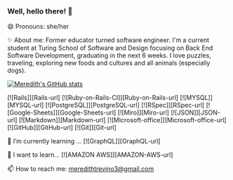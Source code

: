 ### Well, hello there! 👋 
😄 Pronouns: she/her

✨ About me: Former educator turned software engineer. I'm a current student at Turing School of Software and Design focusing on Back End Software Development, graduating in the next 6 weeks. I love puzzles, traveling, exploring new foods and cultures and all animals (especially dogs).

[![Meredith's GitHub stats](https://github-readme-stats.vercel.app/api?username=MATrevino)](https://github.com/anuraghazra/github-readme-stats)

[![Rails]][Rails-url]
[![Ruby-on-Rails-CI]][Ruby-on-Rails-url]
[![MYSQL]][MYSQL-url]
[![PostgreSQL]][PostgreSQL-url]
[![RSpec]][RSpec-url]
[![Google-Sheets]][Google-Sheets-url]
[![Miro]][Miro-url]
[![JSON]][JSON-url]
[![Markdown]][Markdown-url]
[![Microsoft-office]][Microsoft-office-url]
[![GitHub]][GitHub-url]
[![Git]][Git-url]


🌱 I’m currently learning ...
[![GraphQL]][GraphQL-url]

🤔 I want to learn...
[![AMAZON AWS]][AMAZON-AWS-url]

📫 How to reach me: 
meredithtrevino3@gmail.com
